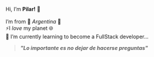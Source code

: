 Hi, I’m **Pilar!** 👋
<br>
<br>
 I’m from 💙 *Argentina* 💙<br>
⚡I *love* my planet 🌐<br>
🌱 I’m currently learning to become a FullStack developer...

>***"Lo importante es no dejar de hacerse preguntas"***
<!---
Piliansa/Piliansa is a ✨ special ✨ repository because its `README.md` (this file) appears on your GitHub profile.
You can click the Preview link to take a look at your changes.
--->
